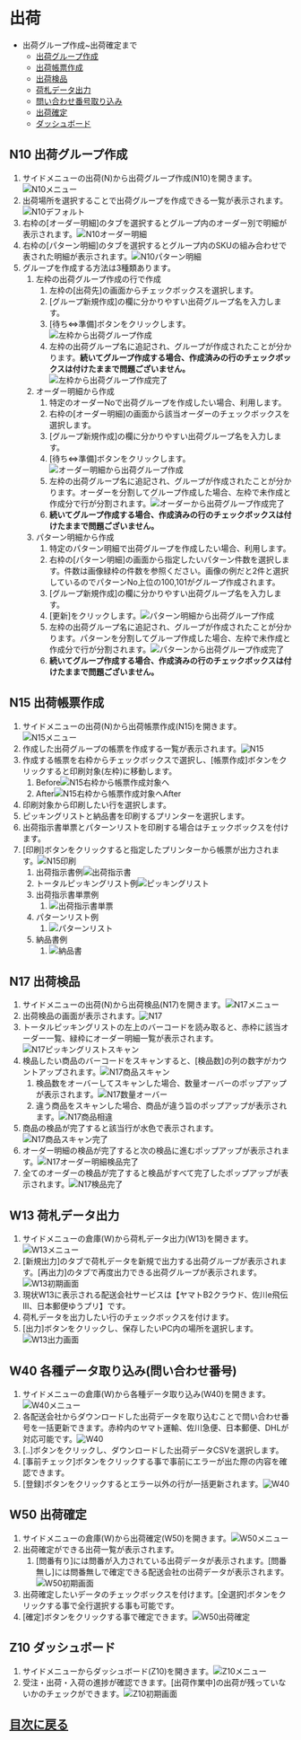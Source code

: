 # 出荷
- 出荷グループ作成~出荷確定まで
  - [出荷グループ作成](#n10-出荷グループ作成)
  - [出荷帳票作成](#n15-出荷帳票作成)
  - [出荷検品](#n17-出荷検品)
  - [荷札データ出力](#w13-荷札データ出力)
  - [問い合わせ番号取り込み](#w40-各種データ取り込み問い合わせ番号)
  - [出荷確定](#w50-出荷確定)
  - [ダッシュボード](#z10-ダッシュボード)

## N10 出荷グループ作成
1. サイドメニューの出荷(N)から出荷グループ作成(N10)を開きます。![N10メニュー](/img/Ship/N10_Menu.png)
2. 出荷場所を選択することで出荷グループを作成できる一覧が表示されます。![N10デフォルト](/img/Ship/N10_Default.png)
3. 右枠の[オーダー明細]のタブを選択するとグループ内のオーダー別で明細が表示されます。![N10オーダー明細](/img/Ship/N10_OrderDtl.png)
4.  右枠の[パターン明細]のタブを選択するとグループ内のSKUの組み合わせで表された明細が表示されます。![N10パターン明細](/img/Ship/N10_PatternDtl.png)
5.  グループを作成する方法は3種類あります。
    1.  左枠の出荷グループ作成の行で作成
        1. 左枠の[出荷先]の画面からチェックボックスを選択します。
        2. [グループ新規作成]の欄に分かりやすい出荷グループ名を入力します。
        3. [待ち⇔準備]ボタンをクリックします。![左枠から出荷グループ作成](/img/Ship/N10_ShippingGroupMake_leftUI.png)
        4. 左枠の出荷グループ名に追記され、グループが作成されたことが分かります。**続いてグループ作成する場合、作成済みの行のチェックボックスは付けたままで問題ございません。**![左枠から出荷グループ作成完了](/img/Ship/N10_ShippingGroupDone_LeftUI.png)
    2.  オーダー明細から作成
        1. 特定のオーダーNoで出荷グループを作成したい場合、利用します。
        2. 右枠の[オーダー明細]の画面から該当オーダーのチェックボックスを選択します。
        3. [グループ新規作成]の欄に分かりやすい出荷グループ名を入力します。
        4. [待ち⇔準備]ボタンをクリックします。![オーダー明細から出荷グループ作成](/img/Ship/N10_ShippingGroupMake_OrderDtl.png)
        5. 左枠の出荷グループ名に追記され、グループが作成されたことが分かります。オーダーを分割してグループ作成した場合、左枠で未作成と作成分で行が分割されます。![オーダーから出荷グループ作成完了](/img/Ship/N10_ShippingGroupDone_OrderDtl.png)
        6. **続いてグループ作成する場合、作成済みの行のチェックボックスは付けたままで問題ございません。**
    3. パターン明細から作成
       1. 特定のパターン明細で出荷グループを作成したい場合、利用します。
       2. 右枠の[パターン明細]の画面から指定したいパターン件数を選択します。件数は画像緑枠の件数を参照ください。画像の例だと2件と選択しているのでパターンNo上位の100,101がグループ作成されます。
       3. [グループ新規作成]の欄に分かりやすい出荷グループ名を入力します。
       4.  [更新]をクリックします。![パターン明細から出荷グループ作成](/img/Ship/N10_ShippingGroupMake_PatternDtl.png)
       5.  左枠の出荷グループ名に追記され、グループが作成されたことが分かります。パターンを分割してグループ作成した場合、左枠で未作成と作成分で行が分割されます。![パターンから出荷グループ作成完了](/img/Ship/N10_ShippingGroupDone_PatternDtl.png)
       6.  **続いてグループ作成する場合、作成済みの行のチェックボックスは付けたままで問題ございません。**

## N15 出荷帳票作成
1. サイドメニューの出荷(N)から出荷帳票作成(N15)を開きます。![N15メニュー](/img/Ship/N15_Menu.png)
2. 作成した出荷グループの帳票を作成する一覧が表示されます。![N15](/img/Ship/N15_Default.png)
3. 作成する帳票を右枠からチェックボックスで選択し、[帳票作成]ボタンをクリックすると印刷対象(左枠)に移動します。
   1. Before![N15右枠から帳票作成対象へ](/img/Ship/N15_DelivSip_to_leftUI.png)
   2. After![N15右枠から帳票作成対象へAfter](/img/Ship/N15_DelivSip_to_leftUI_After.png)
4. 印刷対象から印刷したい行を選択します。
5. ピッキングリストと納品書を印刷するプリンターを選択します。
6. 出荷指示書単票とパターンリストを印刷する場合はチェックボックスを付けます。
7. [印刷]ボタンをクリックすると指定したプリンターから帳票が出力されます。![N15印刷](/img/Ship/N15_DelivSip_Print.png)
   1. 出荷指示書例![出荷指示書](/img/Ship/Sample/PickingList.png)
   2. トータルピッキングリスト例![ピッキングリスト](/img/Ship/Sample/TotalPickingList.png)
   3. 出荷指示書単票例
      1. ![出荷指示書単票](/img/Ship/Sample/SimplePickingList.png)
   4. パターンリスト例
      1. ![パターンリスト](/img/Ship/Sample/PatternList.png)
   5. 納品書例
      1. ![納品書](/img/Ship/Sample/DelivSlip.png)

## N17 出荷検品
1. サイドメニューの出荷(N)から出荷検品(N17)を開きます。![N17メニュー](/img/Ship/N17_Menu.png)
2. 出荷検品の画面が表示されます。![N17](/img/Ship/N17_Default.png)
3. トータルピッキングリストの左上のバーコードを読み取ると、赤枠に該当オーダー一覧、緑枠にオーダー明細一覧が表示されます。![N17ピッキングリストスキャン](/img/Ship/N17_DelivScan.png)
4. 検品したい商品のバーコードをスキャンすると、[検品数]の列の数字がカウントアップされます。![N17商品スキャン](/img/Ship/N17_ItemScan.png)
   1. 検品数をオーバーしてスキャンした場合、数量オーバーのポップアップが表示されます。![N17数量オーバー](/img/Ship/N17_ItemScan_OverQty.png)
   2. 違う商品をスキャンした場合、商品が違う旨のポップアップが表示されます。![N17商品相違](/img/Ship/N17_ItemScan_DifferentItem.png)
5. 商品の検品が完了すると該当行が水色で表示されます。![N17商品スキャン完了](/img/Ship/N17_ItemScan_Done.png)
6. オーダー明細の検品が完了すると次の検品に進むポップアップが表示されます。![N17オーダー明細検品完了](/img/Ship/N17_OrderScan_Done.png)
7. 全てのオーダーの検品が完了すると検品がすべて完了したポップアップが表示されます。![N17検品完了](/img/Ship/N17_DelivScan_Done.png)

## W13 荷札データ出力
1. サイドメニューの倉庫(W)から荷札データ出力(W13)を開きます。![W13メニュー](/img/Ship/W13_Menu.png)
2. [新規出力]のタブで荷札データを新規で出力する出荷グループが表示されます。[再出力]のタブで再度出力できる出荷グループが表示されます。![W13初期画面](/img/Ship/W13_Default.png)
3. 現状W13に表示される配送会社サービスは【ヤマトB2クラウド、佐川e飛伝Ⅲ、日本郵便ゆうプリ】です。
4. 荷札データを出力したい行のチェックボックスを付けます。
5. [出力]ボタンをクリックし、保存したいPC内の場所を選択します。![W13出力画面](/img/Ship/W13_ShipDataExport.png)

## W40 各種データ取り込み(問い合わせ番号)
1. サイドメニューの倉庫(W)から各種データ取り込み(W40)を開きます。![W40メニュー](/img/Ship/W40_Menu.png)
2. 各配送会社からダウンロードした出荷データを取り込むことで問い合わせ番号を一括更新できます。赤枠内のヤマト運輸、佐川急便、日本郵便、DHLが対応可能です。![W40](/img/Ship/W40_DataImport_TransInvNo.png)
3. [..]ボタンをクリックし、ダウンロードした出荷データCSVを選択します。
4. [事前チェック]ボタンをクリックする事で事前にエラーが出た際の内容を確認できます。
5. [登録]ボタンをクリックするとエラー以外の行が一括更新されます。![W40](/img/Ship/W40_BulkUpdate.png)

## W50 出荷確定
1. サイドメニューの倉庫(W)から出荷確定(W50)を開きます。![W50メニュー](/img/Ship/W50_Menu.png)
2. 出荷確定ができる出荷一覧が表示されます。
   1. [問番有り]には問番が入力されている出荷データが表示されます。[問番無し]には問番無しで確定できる配送会社の出荷データが表示されます。![W50初期画面](/img/Ship/W50_Default.png)
3. 出荷確定したいデータのチェックボックスを付けます。[全選択]ボタンをクリックする事で全行選択する事も可能です。
4. [確定]ボタンをクリックする事で確定できます。![W50出荷確定](/img/Ship/W50_ShipFix.png)

## Z10 ダッシュボード
1. サイドメニューからダッシュボード(Z10)を開きます。![Z10メニュー](/img/Ship/Z10_Menu.png)
2. 受注・出荷・入荷の進捗が確認できます。[出荷作業中]の出荷が残っていないかのチェックができます。![Z10初期画面](/img//Ship/Z10_Default.png)

## [目次に戻る](index.md#目次)